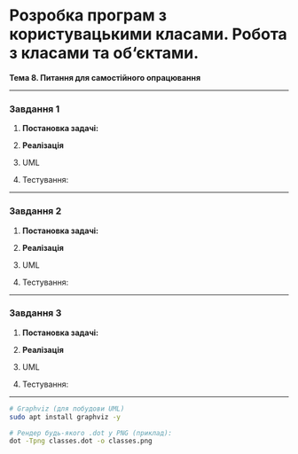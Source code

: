# Розробка програм з користувацькими класами. Робота з класами та об‘єктами.

**Тема 8. Питання для самостійного опрацювання**

---

### Завдання 1

1) **Постановка задачі:**



2) **Реалізація**



3) UML



4) Тестування:



---

### Завдання 2

1) **Постановка задачі:**



2) **Реалізація**



3) UML



4) Тестування:



---

### Завдання 3

1) **Постановка задачі:**



2) **Реалізація**



3) UML



4) Тестування:



---

```bash
# Graphviz (для побудови UML)
sudo apt install graphviz -y

# Рендер будь-якого .dot у PNG (приклад):
dot -Tpng classes.dot -o classes.png
```